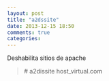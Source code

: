 ```yaml
---
layout: post
title: "a2dssite"
date: 2013-12-15 18:50
comments: true
categories: 
---
```

Deshabilita sitios de apache

>\# a2dissite host_virtual.com

